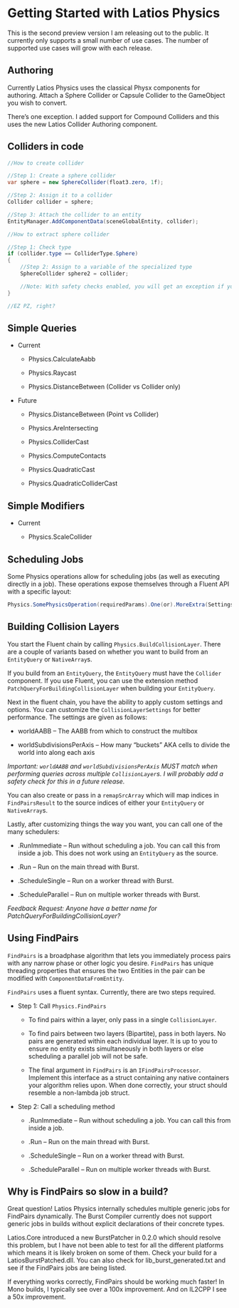 # Getting Started with Latios Physics

This is the second preview version I am releasing out to the public. It
currently only supports a small number of use cases. The number of supported use
cases will grow with each release.

## Authoring

Currently Latios Physics uses the classical Physx components for authoring.
Attach a Sphere Collider or Capsule Collider to the GameObject you wish to
convert.

There’s one exception. I added support for Compound Colliders and this uses the
new Latios Collider Authoring component.

## Colliders in code

```csharp
//How to create collider

//Step 1: Create a sphere collider
var sphere = new SphereCollider(float3.zero, 1f);

//Step 2: Assign it to a collider
Collider collider = sphere;

//Step 3: Attach the collider to an entity
EntityManager.AddComponentData(sceneGlobalEntity, collider);

//How to extract sphere collider

//Step 1: Check type
if (collider.type == ColliderType.Sphere)
{
    //Step 2: Assign to a variable of the specialized type
    SphereCollider sphere2 = collider;

    //Note: With safety checks enabled, you will get an exception if you cast to the wrong type.
}

//EZ PZ, right?
```

## Simple Queries

-   Current

    -   Physics.CalculateAabb

    -   Physics.Raycast

    -   Physics.DistanceBetween (Collider vs Collider only)

-   Future

    -   Physics.DistanceBetween (Point vs Collider)

    -   Physics.AreIntersecting

    -   Physics.ColliderCast

    -   Physics.ComputeContacts

    -   Physics.QuadraticCast

    -   Physics.QuadraticColliderCast

## Simple Modifiers

-   Current

    -   Physics.ScaleCollider

## Scheduling Jobs

Some Physics operations allow for scheduling jobs (as well as executing directly
in a job). These operations expose themselves through a Fluent API with a
specific layout:

```csharp
Physics.SomePhysicsOperation(requiredParams).One(or).MoreExtra(Settings).Scheduler();
```

## Building Collision Layers

You start the Fluent chain by calling `Physics.BuildCollisionLayer`. There are
a couple of variants based on whether you want to build from an `EntityQuery`
or `NativeArray`s.

If you build from an `EntityQuery`, the `EntityQuery` must have the
`Collider` component. If you use Fluent, you can use the extension method
`PatchQueryForBuildingCollisionLayer` when building your `EntityQuery`.

Next in the fluent chain, you have the ability to apply custom settings and
options. You can customize the `CollisionLayerSettings` for better
performance. The settings are given as follows:

-   worldAABB – The AABB from which to construct the multibox

-   worldSubdivisionsPerAxis – How many “buckets” AKA cells to divide the world
    into along each axis

*Important: `worldAABB` and `worldSubdivisionsPerAxis` MUST match when
performing queries across multiple `CollisionLayer`s. I will probably add a
safety check for this in a future release.*

You can also create or pass in a `remapSrcArray` which will map indices in
`FindPairsResult` to the source indices of either your `EntityQuery` or
`NativeArray`s.

Lastly, after customizing things the way you want, you can call one of the many
schedulers:

-   .RunImmediate – Run without scheduling a job. You can call this from inside
    a job. This does not work using an `EntityQuery` as the source.

-   .Run – Run on the main thread with Burst.

-   .ScheduleSingle – Run on a worker thread with Burst.

-   .ScheduleParallel – Run on multiple worker threads with Burst.

*Feedback Request: Anyone have a better name for
PatchQueryForBuildingCollisionLayer?*

## Using FindPairs

`FindPairs` is a broadphase algorithm that lets you immediately process pairs
with any narrow phase or other logic you desire. `FindPairs` has unique
threading properties that ensures the two Entities in the pair can be modified
with `ComponentDataFromEntity`.

`FindPairs` uses a fluent syntax. Currently, there are two steps required.

-   Step 1: Call `Physics.FindPairs`

    -   To find pairs within a layer, only pass in a single `CollisionLayer`.

    -   To find pairs between two layers (Bipartite), pass in both layers. No
        pairs are generated within each individual layer. It is up to you to
        ensure no entity exists simultaneously in both layers or else scheduling
        a parallel job will not be safe.

    -   The final argument in `FindPairs` is an `IFindPairsProcessor`.
        Implement this interface as a struct containing any native containers
        your algorithm relies upon. When done correctly, your struct should
        resemble a non-lambda job struct.

-   Step 2: Call a scheduling method

    -   .RunImmediate – Run without scheduling a job. You can call this from
        inside a job.

    -   .Run – Run on the main thread with Burst.

    -   .ScheduleSingle – Run on a worker thread with Burst.

    -   .ScheduleParallel – Run on multiple worker threads with Burst.

## Why is FindPairs so slow in a build?

Great question! Latios Physics internally schedules multiple generic jobs for
FindPairs dynamically. The Burst Compiler currently does not support generic
jobs in builds without explicit declarations of their concrete types.

Latios.Core introduced a new BurstPatcher in 0.2.0 which should resolve this
problem, but I have not been able to test for all the different platforms which
means it is likely broken on some of them. Check your build for a
LatiosBurstPatched.dll. You can also check for lib_burst_generated.txt and see
if the FindPairs jobs are being listed.

If everything works correctly, FindPairs should be working much faster! In Mono
builds, I typically see over a 100x improvement. And on IL2CPP I see a 50x
improvement.
